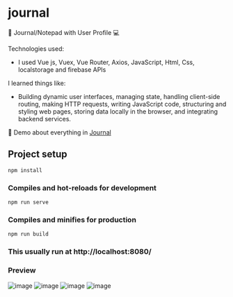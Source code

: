 # journal
📍 Journal/Notepad with User Profile 💻

Technologies used:
- I used Vue js, Vuex, Vue Router, Axios, JavaScript, Html, Css, localstorage and firebase APIs

I learned things like:
- Building dynamic user interfaces, managing state, handling client-side routing, making HTTP requests, writing JavaScript code, structuring and styling web pages, storing data locally in the browser, and integrating backend services.

📍 Demo about everything in [Journal](https://vue-journal-app-jm.netlify.app/)

## Project setup
```
npm install
```

### Compiles and hot-reloads for development
```
npm run serve
```

### Compiles and minifies for production
```
npm run build
```

### This usually run at http://localhost:8080/

### Preview  
![image](https://github.com/JanoM2/Journal/assets/78227130/5a2e8868-ccd8-4162-9448-7239bf19ff43)
![image](https://github.com/JanoM2/Journal/assets/78227130/3834dda5-bd52-46fa-ac28-89dc2154ce10)
![image](https://github.com/JanoM2/Journal/assets/78227130/8e6c7d97-1eb5-4651-8e4e-d62691683efc)
![image](https://github.com/JanoM2/Journal/assets/78227130/7aa68aaa-ed77-462e-925b-e24a88659a45)



